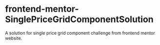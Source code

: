 # frontend-mentor-SinglePriceGridComponentSolution
A solution for single price grid component challenge from frontend mentor website.
